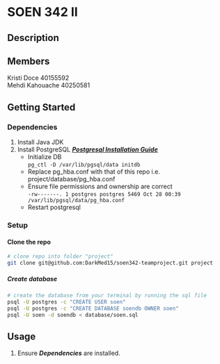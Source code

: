 # SOEN 342 II

## Description

## Members

Kristi Doce 40155592  
Mehdi Kahouache 40250581

## Getting Started

### Dependencies

1. Install Java JDK
2. Install PostgreSQL ***[Postgresql Installation Guide][postgresql-install-url]***
   - Initialize DB <br> ```pg_ctl -D /var/lib/pgsql/data initdb```
   - Replace pg_hba.conf with that of this repo i.e. project/database/pg_hba.conf
   - Ensure file permissions and ownership are correct <br> ```-rw-------. 1 postgres postgres 5469 Oct 28 00:39 /var/lib/pgsql/data/pg_hba.conf```
   - Restart postgresql

### Setup

#### Clone the repo

```sh
# clone repo into folder "project"
git clone git@github.com:DarkMed15/soen342-teamproject.git project
```

##### Create database

```sh
# create the database from your terminal by running the sql file
psql -U postgres -c "CREATE USER soen"
psql -U postgres -c "CREATE DATABASE soendb OWNER soen"
psql -U soen -d soendb < database/soen.sql
```

## Usage

1. Ensure ***Dependencies*** are installed.

[postgresql-install-url]: https://www.postgresql.org/docs/16/index.html
